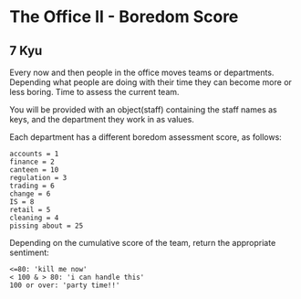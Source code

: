 # The Office II - Boredom Score
## 7 Kyu

Every now and then people in the office moves teams or departments. Depending what people are doing with their time they can become more or less boring. Time to assess the current team.

You will be provided with an object(staff) containing the staff names as keys, and the department they work in as values.

Each department has a different boredom assessment score, as follows:
```
accounts = 1
finance = 2
canteen = 10
regulation = 3
trading = 6
change = 6
IS = 8
retail = 5
cleaning = 4
pissing about = 25
```

Depending on the cumulative score of the team, return the appropriate sentiment:
```
<=80: 'kill me now'
< 100 & > 80: 'i can handle this'
100 or over: 'party time!!'
```